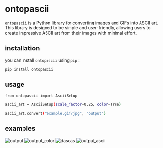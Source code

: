 # ontopascii

`ontopascii` is a Python library for converting images and GIFs into ASCII art. This library is designed to be simple and user-friendly, allowing users to create impressive ASCII art from their images with minimal effort.

## installation

you can install `ontopascii` using `pip` :

```bash
pip install ontopascii
```

## usage

```bash
from ontopascii import AsciiSetup

ascii_art = AsciiSetup(scale_factor=0.25, color=True)

ascii_art.convert("example.gif/jpg", "output")
```

## examples

![output](https://github.com/user-attachments/assets/28924058-9e06-49ca-9576-a8afb769c0ad)
![output_color](https://github.com/user-attachments/assets/35a936fd-a478-4a1e-9a77-37a5188d052f)
![dasdas](https://github.com/user-attachments/assets/0f7480f0-2920-48a4-850f-67fb21c7138b)
![output_ascii](https://github.com/user-attachments/assets/268b6cba-ecb8-4267-a8f3-9321517dab63)
